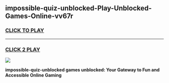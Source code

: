 
## impossible-quiz-unblocked-Play-Unblocked-Games-Online-vv67r
<h3>
<a href="https://premium76.site?title=impossible-quiz-unblocked&ref=25A">CLICK TO PLAY</a></h3>
<hr>

<h3>
<a href="https://premium76.site?title=impossible-quiz-unblocked&ref=25A">CLICK 2 PLAY</a>
  
</h3>

<a href="https://premium76.site?title=impossible-quiz-unblocked&ref=25A"><img src="https://clearcache.store/games.png"></a>


**impossible-quiz-unblocked games unblocked: Your Gateway to Fun and Accessible Online Gaming**

